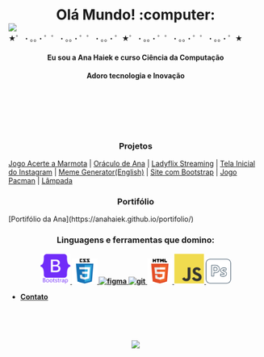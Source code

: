 <h1 align="center">Olá Mundo! :computer: <img align="left" src="https://github.com/anahaiek/anahaiek/assets/88678265/85b6ec08-ef37-4604-adfb-eea109d2bf11" width=250px /></h1> 

★゜・。。・゜゜・。。・゜゜・。。・゜★゜・。。・゜゜・。。・゜゜・。。・゜★


<p align="center">
<h4 align="center">Eu sou a Ana Haiek e curso Ciência da Computação </h4>
<h4 align="center">Adoro tecnologia e Inovação</h4>
</p> 
 &nbsp;
   

   
 &nbsp;
   
 &nbsp;  
 <p align="center">
<h3 align="center">Projetos</h3>
</p>

 <a align="center"> [Jogo Acerte a Marmota](https://anahaiek.github.io/whackaMole)</a> |  <a align="right">[Oráculo de Ana](https://anahaiek.github.io/oraculodeana/)</a>
 | <a align="center"> [Ladyflix Streaming](https://anahaiek.github.io/clone-da-netflix-o-ladyflix/)</a> | <a align="right">[Tela Inicial do Instagram](https://anahaiek.github.io/tela-inicial-instagram/)</a>
 | <a align="center"> [Meme Generator(English)](https://anahaiek.github.io/MemeGenerator/)</a>  |  <a align="right">[Site com Bootstrap](https://anahaiek.github.io/pagina-web-com-bootstrap/)</a> 
 |  <a align="right">[Jogo Pacman](https://anahaiek.github.io/pacman/)</a> |  <a align="right">[Lâmpada](https://anahaiek.github.io/lampada/)</a> 


<h3 align="center">Portifólio</h3>
<a align="center"> [Portifólio da Ana](https://anahaiek.github.io/portifolio/)</a> 
<h3 align="center">Linguagens e ferramentas que domino:</h3>
<b>
<p align="center"> <a href="https://getbootstrap.com" target="_blank" rel="noreferrer"> <img src="https://raw.githubusercontent.com/devicons/devicon/master/icons/bootstrap/bootstrap-plain-wordmark.svg" alt="bootstrap" width="60" height="60"/> </a> 
<a href="https://www.w3schools.com/css/" target="_blank" rel="noreferrer"> <img src="https://raw.githubusercontent.com/devicons/devicon/master/icons/css3/css3-original-wordmark.svg" alt="css3" width="50" height="50"/> </a> 
<a href="https://www.figma.com/" target="_blank" rel="noreferrer"> <img src="https://www.vectorlogo.zone/logos/figma/figma-icon.svg" alt="figma" width="50" height="50"/> </a> 
<a href="https://git-scm.com/" target="_blank" rel="noreferrer"> <img src="https://www.vectorlogo.zone/logos/git-scm/git-scm-icon.svg" alt="git" width="50" height="50"/> </a> 
<a href="https://www.w3.org/html/" target="_blank" rel="noreferrer"> <img src="https://raw.githubusercontent.com/devicons/devicon/master/icons/html5/html5-original-wordmark.svg" alt="html5" width="50" height="50"/> </a> 
<a href="https://developer.mozilla.org/en-US/docs/Web/JavaScript" target="_blank" rel="noreferrer"> <img src="https://raw.githubusercontent.com/devicons/devicon/master/icons/javascript/javascript-original.svg" alt="javascript" width="60" height="60"/> </a>
<a href="https://www.photoshop.com/en" target="_blank" rel="noreferrer"> <img src="https://raw.githubusercontent.com/devicons/devicon/master/icons/photoshop/photoshop-line.svg" alt="photoshop" width="50" height="50"/> </a>

</p>

* <a align="right">[Contato](https://www.linkedin.com/in/anahaiek/)</a> 
 
 &nbsp;
   
 &nbsp;
   
 
 <p align ="center">
<img align="center" src="https://github.com/anahaiek/anahaiek/assets/88678265/bfa50ce8-9bb2-4761-91fe-90be97790cd6" width=400px  />
 </p>

 
